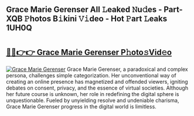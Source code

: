 ## Grace Marie Gerenser All 𝙻eaked 𝙽u𝚍es - Part-XQB 𝙿hotos B𝚒kini 𝚅𝚒deo - Hot 𝙿art 𝙻eaks 1UH0Q

# <h2><a href="http://ld0anu6.urlbe.top/?page=Grace+Marie+Gerenser">🔗🔗👉👉 Grace Marie Gerenser P𝚑oto𝚜Vid𝚎o</a></h2>

[![Grace Marie Gerenser](https://i.imgur.com/eBuTRDB.gif)](http://ld0anu6.urlbe.top/?page=Grace+Marie+Gerenser)
Grace Marie Gerenser, a paradoxical and complex persona, challenges simple categorization. Her unconventional way of creating an online presence has magnetized and offended viewers, igniting debates on consent, privacy, and the essence of virtual societies. Although her future course is unknown, her role in redefining the digital sphere is unquestionable. Fueled by unyielding resolve and undeniable charisma, Grace Marie Gerenser progress in the digital world is limitless.
